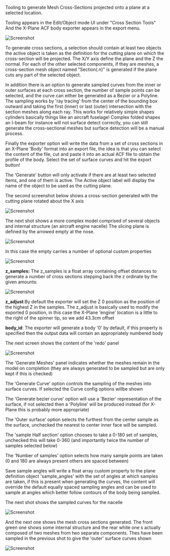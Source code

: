 Tooling to generate Mesh Cross-Sections projected onto a plane at a selected location.

Tooling appears in the Edit/Object mode UI under "Cross Section Tools"
And the X-Plane ACF body exporter appears in the export menu.

![Screenshot](documentation/screenshot_1.jpg)

To generate cross sections, a selection should contain at least two objects the active object is taken as the definition 
for the cutting plane on which the cross-section will be projected. The X/Y axis define the plane and the Z the normal.
For each of the other selected components, if they are meshes, a cross-section mesh object named "Section(.n)" is 
generated if the plane cuts any part of the selected object.

In addition there is an option to generate sampled curves from the inner or outer surfaces at each cross section, 
the number of sample points can be selected, and the curve can either be generated as a Bezier or a Polyline. 
The sampling works by 'ray tracing' from the center of the bounding box outward and taking the first (inner) or 
last (outer) intersection with the section meshes along each ray. This works for relatively simple shapes cylinders
basically things like an aircraft fuselage! Complex folded shapes an I-beam for instance will not surface detect
correctly, you can still generate the cross-sectional meshes but surface detection will be a manual process.

Finally the exporter option will write the data from a set of cross sections in an X-Plane 'Body' format into an export
file, the idea is that you can select the content of the file, cut and paste it into an actual ACF file to obtain the 
profile of the body. Select the set of surface curves and hit the export button!

The 'Generate' button will only activate if there are at least two selected items, and one of them is active. 
The Active object label will display the name of the object to be used as the cutting plane.

The second screenshot below shows a cross-section generated with the cutting plane rotated about the X axis

![Screenshot](documentation/screenshot_2.jpg)

The next shot shows a more complex model comprised of several objects and internal structure 
(an aircraft engine nacelle) The slicing plane is defined by the arrowed empty at the nose.

![Screenshot](documentation/screenshot_3.JPG)

In this case the empty carries a number of optional custom properties

![Screenshot](documentation/screenshot_4.JPG)

**z_samples:** The z_samples is a float array containing offset distances to generate a number of cross sections stepping back the 
z ordinate by the given amounts:

![Screenshot](documentation/screenshot_5.JPG)

**z_adjust**:By default the exporter will set the Z 0 position as the position of the highest Z in the samples. The z_adjust is 
basically used to modify the exported 0 position, in this case the X-Plane 'engine' location is a little to the right
of the spinner tip, so we add 43.3cm offset

**body_id**: The exporter will generate a body '0' by default, if this property is specified then the output data will 
contain an appropriately numbered body

The next screen shows the content of the 'redo' panel 

![Screenshot](documentation/screenshot_6.JPG)

The 'Generate Meshes' panel indicates whether the meshes remain in the model on completion (they are always generated
to be sampled but are only kept if this is checked)

The 'Generate Curve' option controls the sampling of the meshes into surface curves. If selected the Curve config options
willbe shown

The 'Generate bezier curve' option will use a 'Bezier' representation of the surface, if not selected then a 'Polyline'
will be produced instead (for X-Plane this is probably more appropriate)

The 'Outer surface' option selects the furthest from the center sample as the surface, unchecked the nearest to center
inner face will be sampled.

The 'sample Half section' option chooses to take a 0-180 set of samples, unchecked this will take 0-360 
(and importantly twice the number of samples selected below)

The 'Number of samples' option selects how many sample points are taken (0 and 180 are always present others are 
spaced between)

Save sample angles will write a float array custom property to the plane definition object 'sample_angles' with
the set of angles at which samples are taken, if this is present when generating the curves, the content will
override the default equally spaced sampling angles and can be used to sample at angles which better follow 
contours of the body being sampled.

The next shot shows the sampled curves for the nacelle

![Screenshot](documentation/screenshot_7.JPG)

And the next one shows the mesh cross sections generated. The front green one shows some internal structure and the 
rear white one s actually composed of two meshes from two separate components. Thes have been sampled in the previous 
shot to give the 'outer' surface curves shown

![Screenshot](documentation/screenshot_8.JPG)
